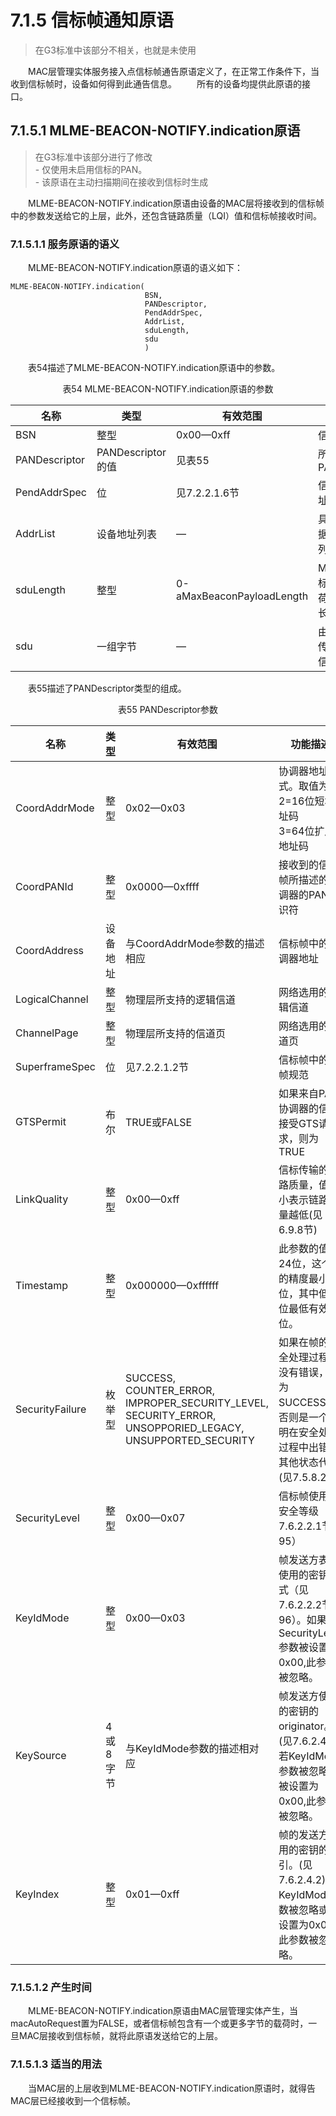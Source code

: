# 7.1.5 信标帧通知原语
>在G3标准中该部分不相关，也就是未使用

　　MAC层管理实体服务接入点信标帧通告原语定义了，在正常工作条件下，当收到信标帧时，设备如何得到此通告信息。
　　所有的设备均提供此原语的接口。

## 7.1.5.1 MLME-BEACON-NOTIFY.indication原语
>在G3标准中该部分进行了修改
<br>- 仅使用未启用信标的PAN。
<br>- 该原语在主动扫描期间在接收到信标时生成

　　MLME-BEACON-NOTIFY.indication原语由设备的MAC层将接收到的信标帧中的参数发送给它的上层，此外，还包含链路质量（LQI）值和信标帧接收时间。
### 7.1.5.1.1 服务原语的语义
　　MLME-BEACON-NOTIFY.indication原语的语义如下：
```
MLME-BEACON-NOTIFY.indication(
                              BSN,
                              PANDescriptor,
                              PendAddrSpec,
                              AddrList,
                              sduLength,
                              sdu
                              )
```
　　表54描述了MLME-BEACON-NOTIFY.indication原语中的参数。
<center>表54 MLME-BEACON-NOTIFY.indication原语的参数</center>

名称|类型|有效范围|功能描述
----|----|----|----
BSN|整型|0x00—0xff|信标帧序列号
PANDescriptor|PANDescriptor的值|见表55|所接收信标的PANDescriptor
PendAddrSpec|位|见7.2.2.1.6节|信标的未决地址格式
AddrList|设备地址列表|—|具有信标源数据设备的地址列表
sduLength|整型|0-aMaxBeaconPayloadLength|MAC层接收信标帧的信标载荷字段的字节长度
sdu|一组字节|—|由MAC层实体传输到上层的信标帧载荷

　　表55描述了PANDescriptor类型的组成。

<center>表55 PANDescriptor参数</center>

名称|类型|有效范围|功能描述
----|----|----|----
CoordAddrMode|整型|0x02—0x03|协调器地址模式。取值为：<br>2=16位短地址码<br>3=64位扩展地址码
CoordPANId|整型|0x0000—0xffff|接收到的信标帧所描述的协调器的PAN标识符
CoordAddress|设备地址|与CoordAddrMode参数的描述相应|信标帧中的协调器地址
LogicalChannel|整型|物理层所支持的逻辑信道|网络选用的逻辑信道
ChannelPage|整型|物理层所支持的信道页|网络选用的信道页
SuperframeSpec|位|见7.2.2.1.2节|信标帧中的超帧规范
GTSPermit|布尔|TRUE或FALSE|如果来自PAN协调器的信标接受GTS请求，则为TRUE
LinkQuality|整型|0x00—0xff|信标传输的链路质量，值越小表示链路质量越低(见6.9.8节)
Timestamp|整型|0x000000—0xffffff|此参数的值有24位，这个值的精度最小20位，其中低四位最低有效位。
SecurityFailure|枚举型|SUCCESS,<br>COUNTER_ERROR,<br>IMPROPER_SECURITY_LEVEL,<br>SECURITY_ERROR,<br>UNSOPPORIED_LEGACY,<br>UNSUPPORTED_SECURITY|如果在帧的安全处理过程中没有错误，则为SUCCESS；否则是一个表明在安全处理过程中出错的其他状态代码(见7.5.8.2.3)
SecurityLevel|整型|0x00—0x07|信标帧使用的安全等级（见7.6.2.2.1节表95）
KeyIdMode|整型|0x00—0x03|帧发送方表明使用的密钥模式（见7.6.2.2.2节表96）。如果SecurityLevel参数被设置为0x00,此参数被忽略。
KeySource|4或8字节|与KeyIdMode参数的描述相对应|帧发送方使用的密钥的originator。(见7.6.2.4.2)若KeyIdMode参数被忽略或被设置为0x00,此参数被忽略。
KeyIndex|整型|0x01—0xff|帧的发送方使用的密钥的索引。(见7.6.2.4.2)若KeyIdMode参数被忽略或被设置为0x00,此参数被忽略。

### 7.1.5.1.2 产生时间
　　MLME-BEACON-NOTIFY.indication原语由MAC层管理实体产生，当macAutoRequest置为FALSE，或者信标帧包含有一个或更多字节的载荷时，一旦MAC层接收到信标帧，就将此原语发送给它的上层。

### 7.1.5.1.3 适当的用法
　　当MAC层的上层收到MLME-BEACON-NOTIFY.indication原语时，就得告MAC层已经接收到一个信标帧。
